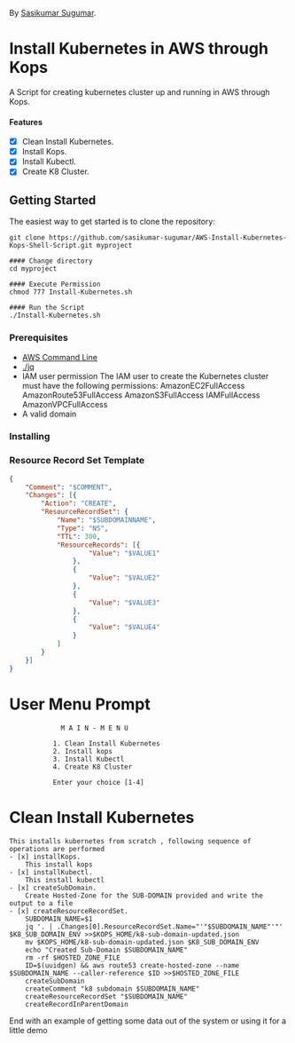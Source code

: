 <!-- If you'd like to use a logo instead uncomment this code and remove the text above this line

  ![Logo](URL to logo img file goes here)

-->

By [Sasikumar Sugumar](http://sasikumarsugumar.io/).

# Install Kubernetes in AWS through Kops

A Script for creating kubernetes cluster up and running in AWS through Kops.

#### Features

- [x] Clean Install Kubernetes.
- [x] Install Kops.
- [x] Install Kubectl.
- [x] Create K8 Cluster.

## Getting Started

The easiest way to get started is to clone the repository:

```#### Get the latest snapshot
git clone https://github.com/sasikumar-sugumar/AWS-Install-Kubernetes-Kops-Shell-Script.git myproject

#### Change directory
cd myproject

#### Execute Permission
chmod 777 Install-Kubernetes.sh

#### Run the Script
./Install-Kubernetes.sh
```


### Prerequisites

- [AWS Command Line](https://aws.amazon.com/cli/)
- [./jq](https://stedolan.github.io/jq/)
- IAM user permission
    The IAM user to create the Kubernetes cluster must have the following permissions:
    AmazonEC2FullAccess
    AmazonRoute53FullAccess
    AmazonS3FullAccess
    IAMFullAccess
    AmazonVPCFullAccess
- A valid domain 

### Installing

### Resource Record Set Template

```k8-sub-domian.json
{
    "Comment": "$COMMENT",
    "Changes": [{
        "Action": "CREATE",
        "ResourceRecordSet": {
            "Name": "$SUBDOMAINNAME",
            "Type": "NS",
            "TTL": 300,
            "ResourceRecords": [{
                    "Value": "$VALUE1"
                },
                {
                    "Value": "$VALUE2"
                },
                {
                    "Value": "$VALUE3"
                },
                {
                    "Value": "$VALUE4"
                }
            ]
        }
    }]
}
```

# User Menu Prompt

                 M A I N - M E N U

               1. Clean Install Kubernetes
               2. Install kops
               3. Install Kubectl
               4. Create K8 Cluster

               Enter your choice [1-4]

# Clean Install Kubernetes
    This installs kubernetes from scratch , following sequence of operations are performed
    - [x] installKops.
        This install kops
    - [x] installKubectl.
        This install kubectl
    - [x] createSubDomain.
        Create Hosted-Zone for the SUB-DOMAIN provided and write the output to a file
    - [x] createResourceRecordSet.
        SUBDOMAIN_NAME=$1
	    jq '. | .Changes[0].ResourceRecordSet.Name="'"$SUBDOMAIN_NAME"'"' $K8_SUB_DOMAIN_ENV >>$KOPS_HOME/k8-sub-domain-updated.json
	    mv $KOPS_HOME/k8-sub-domain-updated.json $K8_SUB_DOMAIN_ENV
	    echo "Created Sub-Domain $SUBDOMAIN_NAME"
        rm -rf $HOSTED_ZONE_FILE
	    ID=$(uuidgen) && aws route53 create-hosted-zone --name $SUBDOMAIN_NAME --caller-reference $ID >>$HOSTED_ZONE_FILE
		createSubDomain
		createComment "k8 subdomain $SUBDOMAIN_NAME"
		createResourceRecordSet "$SUBDOMAIN_NAME"
		createRecordInParentDomain


End with an example of getting some data out of the system or using it for a little demo

